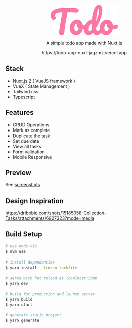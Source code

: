 <p align="center">
  <img src='./logo_todo.svg' />
</p>
<p align="center">
  A simple todo app made with Nuxt.js
</p>
<p align="center">
  https://todo-app-nuxt-jagzmz.vercel.app
</p>

## Stack
- Nuxt.js 2 ( VueJS framework )
- VueX ( State Management )
- Tailwind.css
- Typescript

## Features

- CRUD Operations
- Mark as complete
- Duplicate the task
- Set due date
- View all tasks
- Form validation
- Mobile Responsive

## Preview
See [screenshots](./readme/screenshots.md)

## Design Inspiration
https://dribbble.com/shots/15185058-Collection-Tasks/attachments/6927323?mode=media

## Build Setup

```bash
# use node v16
$ nvm use

# install dependencies
$ yarn install --frozen-lockfile

# serve with hot reload at localhost:3000
$ yarn dev

# build for production and launch server
$ yarn build
$ yarn start

# generate static project
$ yarn generate
```
